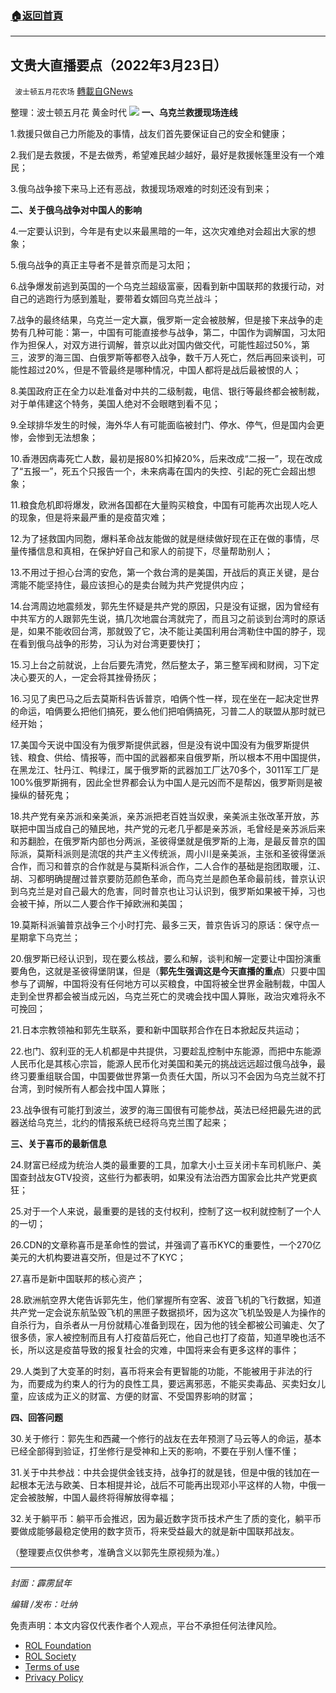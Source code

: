###  [:house:返回首頁](https://github.com/ourhimalayas/txt)
---


## 文贵大直播要点（2022年3月23日）
` 波士顿五月花农场` [轉載自GNews](https://gnews.org/zh-hans/2218304/)

整理：波士顿五月花 黄金时代
![](https://assets.gnews.org/wp-content/uploads/2022/03/20220227-01.jpg)
**一、乌克兰救援现场连线**

1.救援只做自己力所能及的事情，战友们首先要保证自己的安全和健康；

2.我们是去救援，不是去做秀，希望难民越少越好，最好是救援帐篷里没有一个难民；

3.俄乌战争接下来马上还有恶战，救援现场艰难的时刻还没有到来；

**二、关于俄乌战争对中国人的影响**

4.一定要认识到，今年是有史以来最黑暗的一年，这次灾难绝对会超出大家的想象；

5.俄乌战争的真正主导者不是普京而是习太阳；

6.战争爆发前逃到英国的一个乌克兰超级富豪，因看到新中国联邦的救援行动，对自己的逃跑行为感到羞耻，要带着女婿回乌克兰战斗；

7.战争的最终结果，乌克兰一定大赢，俄罗斯一定会被肢解，但是接下来战争的走势有几种可能：第一，中国有可能直接参与战争，第二，中国作为调解国，习太阳作为担保人，对双方进行调解，普京以此对国内做交代，可能性超过50%，第三，波罗的海三国、白俄罗斯等都卷入战争，数千万人死亡，然后再回来谈判，可能性超过20%，但是不管最终是哪种情况，中国人都将是战后最被恨的人；

8.美国政府正在全力以赴准备对中共的二级制裁，电信、银行等最终都会被制裁，对于单伟建这个特务，美国人绝对不会眼瞎到看不见；

9.全球排华发生的时候，海外华人有可能面临被封门、停水、停气，但是国内会更惨，会惨到无法想象；

10.香港因病毒死亡人数，最初是报80%扣掉20%，后来改成“二报一”，现在改成了“五报一”，死五个只报告一个，未来病毒在国内的失控、引起的死亡会超出想象；

11.粮食危机即将爆发，欧洲各国都在大量购买粮食，中国有可能再次出现人吃人的现象，但是将来最严重的是疫苗灾难；

12.为了拯救国内同胞，爆料革命战友能做的就是继续做好现在正在做的事情，尽量传播信息和真相，在保护好自己和家人的前提下，尽量帮助别人；

13.不用过于担心台湾的安危，第一个救台湾的是美国，开战后的真正关键，是台湾能不能坚持住，最应该担心的是卖台贼为共产党提供内应；

14.台湾周边地震频发，郭先生怀疑是共产党的原因，只是没有证据，因为曾经有中共军方的人跟郭先生说，搞几次地震台湾就完了，而且习之前谈到台湾时的原话是，如果不能收回台湾，那就毁了它，决不能让美国利用台湾勒住中国的脖子，现在看到俄乌战争的形势，习认为对台湾更要快打；

15.习上台之前就说，上台后要先清党，然后整太子，第三整军阀和财阀，习下定决心要灭的人，一定会将其挫骨扬灰；

16.习见了奥巴马之后去莫斯科告诉普京，咱俩个性一样，现在坐在一起决定世界的命运，咱俩要么把他们搞死，要么他们把咱俩搞死，习普二人的联盟从那时就已经开始；

17.美国今天说中国没有为俄罗斯提供武器，但是没有说中国没有为俄罗斯提供钱、粮食、供给、情报等，而中国的武器都来自俄罗斯，所以根本不用中国提供，在黑龙江、牡丹江、鸭绿江，属于俄罗斯的武器加工厂达70多个，3011军工厂是100%俄罗斯拥有，因此全世界都会认为中国人是元凶而不是帮凶，俄罗斯则是被操纵的替死鬼；

18.共产党有亲苏派和亲美派，亲苏派把老百姓当奴隶，亲美派主张改革开放，苏联把中国当成自己的殖民地，共产党的元老几乎都是亲苏派，毛曾经是亲苏派后来和苏翻脸，在俄罗斯内部也分两派，圣彼得堡就是俄罗斯的上海，是最反普京的国际派，莫斯科派则是流氓的共产主义传统派，周小川是亲美派，主张和圣彼得堡派合作，而习和普京的合作就是与莫斯科派合作，二人合作的基础是抱团取暖，江、胡、习都明确提醒过普京要防范颜色革命，而乌克兰是颜色革命最前线，普京认识到乌克兰是对自己最大的危害，同时普京也让习认识到，俄罗斯如果被干掉，习也会被干掉，所以二人要合作干掉欧洲和美国；

19.莫斯科派骗普京战争三个小时打完、最多三天，普京告诉习的原话：保守点一星期拿下乌克兰；

20.俄罗斯已经认识到，现在要么核战，要么和解，谈判和解一定要让中国扮演重要角色，这就是圣彼得堡阴谋，但是（**郭先生强调这是今天直播的重点**）只要中国参与了调解，中国将没有任何地方可以买粮食，中国将被全世界金融制裁，中国人走到全世界都会被当成元凶，乌克兰死亡的灵魂会找中国人算账，政治灾难将永不可挽回；

21.日本宗教领袖和郭先生联系，要和新中国联邦合作在日本掀起反共运动；

22.也门、叙利亚的无人机都是中共提供，习要趁乱控制中东能源，而把中东能源人民币化是其核心宗旨，能源人民币化对美国和美元的挑战远远超过俄乌战争，最终习要重组联合国，中国要做世界第一负责任大国，所以习不会因为乌克兰就不打台湾，到时候所有人都会找中国人算账；

23.战争很有可能打到波兰，波罗的海三国很有可能参战，英法已经把最先进的武器送给乌克兰，北约的情报系统已经将乌克兰围了起来；

**三、关于喜币的最新信息**

24.财富已经成为统治人类的最重要的工具，加拿大小土豆关闭卡车司机账户、美国查封战友GTV投资，这些行为都表明，如果没有法治西方国家会比共产党更疯狂；

25.对于一个人来说，最重要的是钱的支付权利，控制了这一权利就控制了一个人的一切；

26.CDN的文章称喜币是革命性的尝试，并强调了喜币KYC的重要性，一个270亿美元的大机构要进喜交所，但是过不了KYC；

27.喜币是新中国联邦的核心资产；

28.欧洲航空界大佬告诉郭先生，他们掌握所有空客、波音飞机的飞行数据，知道共产党一定会说东航坠毁飞机的黑匣子数据损坏，因为这次飞机坠毁是人为操作的自杀行为，自杀者从一月份就精心准备到现在，因为他的钱全都被公司骗走、欠了很多债，家人被控制而且有人打疫苗后死亡，他自己也打了疫苗，知道早晚也活不长，所以这是疫苗导致的报复社会的灾难，中国将来会有更多这样的事件；

29.人类到了大变革的时刻，喜币将来会有更智能的功能，不能被用于非法的行为，而要成为约束人的行为的良性工具，要远离邪恶，不能买卖毒品、买卖妇女儿童，应该成为正义的财富、方便的财富、不受国界影响的财富；

**四、回答问题**

30.关于修行：郭先生和西藏一个修行的战友在去年预测了马云等人的命运，基本已经全部得到验证，打坐修行是受神和上天的影响，不要在乎别人懂不懂；

31.关于中共参战：中共会提供金钱支持，战争打的就是钱，但是中俄的钱加在一起根本无法与欧美、日本相提并论，战后不可能再出现邓小平这样的人物，中俄一定会被肢解，中国人最终将得解放得幸福；

32.关于躺平币：躺平币会推迟，因为最近数字货币技术产生了质的变化，躺平币要做成能够最稳定使用的数字货币，将来受益最大的就是新中国联邦战友。

（整理要点仅供参考，准确含义以郭先生原视频为准。）

* * *

*封面：霹雳鼠年*

*编辑 /发布：吐纳*

 

免责声明：本文内容仅代表作者个人观点，平台不承担任何法律风险。

- [ROL Foundation](https://rolfoundation.org/)
- [ROL Society](https://rolsociety.org/)
- [Terms of use](https://gnews.org/terms-of-use-3/)
- [Privacy Policy](https://gnews.org/privacy-policy/)
